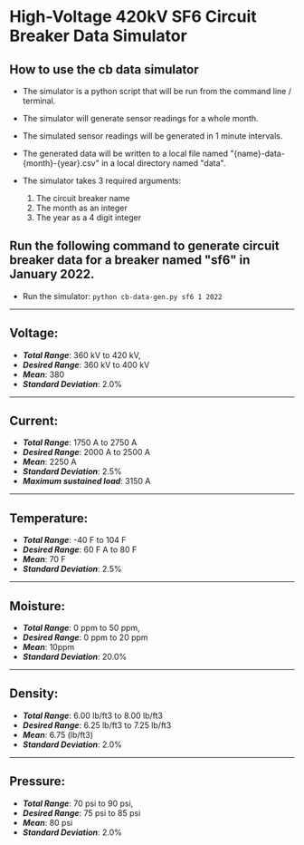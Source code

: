 # High-Voltage 420kV SF6 Circuit Breaker Data Simulator

## How to use the cb data simulator

- The simulator is a python script that will be run from the command line / terminal.
- The simulator will generate sensor readings for a whole month.
- The simulated sensor readings will be generated in 1 minute intervals.
- The generated data will be written to a local file named "{name}-data-{month}-{year}.csv" in a local directory named "data".

- The simulator takes 3 required arguments:
  1. The circuit breaker name
  2. The month as an integer
  3. The year as a 4 digit integer

## Run the following command to generate circuit breaker data for a breaker named "sf6" in January 2022.

- Run the simulator: `python cb-data-gen.py sf6 1 2022`

---

## Voltage:

- **_Total Range_**: 360 kV to 420 kV,
- **_Desired Range_**: 360 kV to 400 kV
- **_Mean_**: 380
- **_Standard Deviation_**: 2.0%

---

## Current:

- **_Total Range_**: 1750 A to 2750 A
- **_Desired Range_**: 2000 A to 2500 A
- **_Mean_**: 2250 A
- **_Standard Deviation_**: 2.5%
- **_Maximum sustained load_**: 3150 A

---

## Temperature:

- **_Total Range_**: -40 F to 104 F
- **_Desired Range_**: 60 F A to 80 F
- **_Mean_**: 70 F
- **_Standard Deviation_**: 2.5%

---

## Moisture:

- **_Total Range_**: 0 ppm to 50 ppm,
- **_Desired Range_**: 0 ppm to 20 ppm
- **_Mean_**: 10ppm
- **_Standard Deviation_**: 20.0%

---

## Density:

- **_Total Range_**: 6.00 lb/ft3 to 8.00 lb/ft3
- **_Desired Range_**: 6.25 lb/ft3 to 7.25 lb/ft3
- **_Mean_**: 6.75 (lb/ft3)
- **_Standard Deviation_**: 2.0%

---

## Pressure:

- **_Total Range_**: 70 psi to 90 psi,
- **_Desired Range_**: 75 psi to 85 psi
- **_Mean_**: 80 psi
- **_Standard Deviation_**: 2.0%
